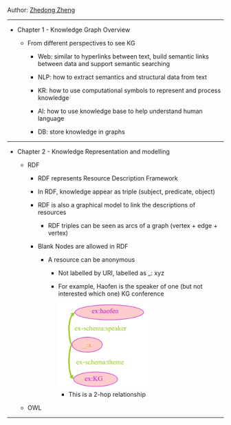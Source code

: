 Author: [Zhedong Zheng](https://github.com/zhedongzheng)

---
* Chapter 1 - Knowledge Graph Overview

    * From different perspectives to see KG

        * Web: similar to hyperlinks between text, build semantic links between data and support semantic searching

        * NLP: how to extract semantics and structural data from text

        * KR: how to use computational symbols to represent and process knowledge

        * AI: how to use knowledge base to help understand human language

        * DB: store knowledge in graphs

---

* Chapter 2 - Knowledge Representation and modelling
  
    * RDF
        * RDF represents Resource Description Framework
  
        * In RDF, knowledge appear as triple (subject, predicate, object)
          
        * RDF is also a graphical model to link the descriptions of resources
          
            * RDF triples can be seen as arcs of a graph (vertex + edge + vertex)
        
        * Blank Nodes are allowed in RDF
        	
            * A resource can be anonymous
        	
        	   * Not labelled by URI, labelled as _: xyz
        	  
        	   * For example, Haofen is the speaker of one (but not interested which one) KG conference
 
 				  <img src="img/p1.png" height='200'>
 				
 			      * This is a 2-hop relationship
 
    * OWL

---

